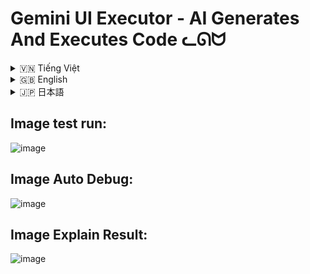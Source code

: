 # Gemini UI Executor - AI Generates And Executes Code ᓚᘏᗢ


<!-- Vietnamese -->
<details>
<summary>🇻🇳 Tiếng Việt</summary>

## Giới thiệu

Gemini UI Executor là một giao diện người dùng (UI) web cho phép bạn tương tác với Google Gemini để:

1.  **Tạo mã nguồn:** Sinh mã (Python, Shell, Batch, PowerShell, v.v.) dựa trên yêu cầu bằng ngôn ngữ tự nhiên của bạn.
2.  **Thực thi mã:** Chạy mã vừa tạo trực tiếp trên máy chủ backend (máy tính của bạn).
3.  **Đánh giá & Gỡ lỗi:** Yêu cầu AI đánh giá độ an toàn/hiệu quả của mã hoặc giúp gỡ lỗi khi mã chạy sai.
4.  **Giải thích:** Yêu cầu AI giải thích một đoạn mã, kết quả thực thi, hoặc thông báo lỗi.

Công cụ này được thiết kế để thử nghiệm khả năng sinh mã của AI và thực thi các tác vụ đơn giản một cách nhanh chóng thông qua giao diện đồ họa.

**Giao diện bao gồm:**

*   **Backend:** Một server Flask (Python) xử lý logic, giao tiếp với API Gemini và thực thi mã.
*   **Frontend:** Một ứng dụng React (Vite) cung cấp giao diện người dùng trong trình duyệt.

**LƯU Ý CỰC KỲ QUAN TRỌNG - ĐỌC KỸ:**

*   ⚠️ **RỦI RO BẢO MẬT:** Công cụ này cho phép AI tạo và **THỰC THI MÃ TRỰC TIẾP TRÊN MÁY TÍNH CỦA BẠN**. Mã do AI tạo ra có thể **KHÔNG AN TOÀN**, chứa lỗi, hoặc thực hiện các hành động không mong muốn, **bao gồm cả việc xóa file, thay đổi cài đặt hệ thống, hoặc cài đặt phần mềm độc hại.**
*   🛑 **SỬ DỤNG VỚI SỰ CẨN TRỌNG TỐI ĐA:** Chỉ thực thi mã nếu bạn **HIỂU RÕ** nó làm gì và chấp nhận hoàn toàn rủi ro. **TUYỆT ĐỐI KHÔNG** chạy các yêu cầu hoặc mã mà bạn không chắc chắn. Luôn sử dụng chức năng "Đánh giá" (Review) trước khi "Thực thi" (Execute).
*   🔑 **BẢO MẬT API KEY:** KHÔNG chia sẻ file `.env` hoặc API Key của bạn cho bất kỳ ai. API Key có thể bị lạm dụng và gây tốn kém chi phí.
*   💰 **CHI PHÍ API:** Việc sử dụng API Google Gemini có thể phát sinh chi phí. Hãy kiểm tra bảng giá của Google Cloud.
*   🚫 **TỪ CHỐI TRÁCH NHIỆM:** Người tạo ra công cụ này **KHÔNG CHỊU TRÁCH NHIỆM** cho bất kỳ thiệt hại, mất mát dữ liệu, hoặc sự cố bảo mật nào xảy ra do việc sử dụng công cụ này. **BẠN CHỊU HOÀN TOÀN TRÁCH NHIỆM KHI SỬ DỤNG.**
*   **MỤC ĐÍCH:** Công cụ này chủ yếu dành cho mục đích thử nghiệm, học tập và thực hiện các tác vụ tự động hóa cá nhân đơn giản, **KHÔNG** dành cho môi trường sản xuất (production) hoặc xử lý các tác vụ quan trọng/nhạy cảm.

## Tính năng

*   **Sinh mã đa nền tảng:** Yêu cầu AI tạo mã cho Windows (.bat, .ps1), Linux/macOS (.sh) hoặc Python (.py), hay các loại file tùy chỉnh khác.
*   **Thực thi trực tiếp:** Chạy mã được tạo trên backend với tùy chọn "Run as Admin/Root" (yêu cầu backend có quyền tương ứng).
*   **Đánh giá mã bởi AI:** Nhận xét về độ an toàn, tính đúng đắn và đề xuất cải tiến cho mã.
*   **Gỡ lỗi thông minh:** Khi mã thực thi lỗi, AI sẽ phân tích lỗi (stderr), output (stdout) và mã nguồn để đề xuất sửa lỗi hoặc các bước khắc phục (bao gồm gợi ý `pip install` cho Python).
*   **Cài đặt Package:** Tự động cài đặt các package Python được AI đề xuất trong quá trình gỡ lỗi.
*   **Giải thích bởi AI:** Yêu cầu giải thích cho mã nguồn, kết quả thực thi, kết quả đánh giá/gỡ lỗi, hoặc thông báo lỗi chung.
*   **Tùy chỉnh Gemini:** Điều chỉnh model, nhiệt độ (temperature), top P, top K, và cài đặt an toàn (safety settings).
*   **Quản lý API Key:** Sử dụng API Key từ file `.env` ở backend hoặc nhập trực tiếp vào UI.
*   **Giao diện trực quan:** Hiển thị cuộc hội thoại dưới dạng các khối tương tác, bao gồm output, error, nút hành động và định dạng mã nguồn.
*   **Quản lý hội thoại:** Thu gọn/mở rộng các lượt hội thoại cũ để dễ theo dõi.

## Điều kiện tiên quyết

Trước khi cài đặt, bạn cần đảm bảo đã cài đặt các phần mềm sau trên máy tính của mình:

1.  **Python 3:** Phiên bản 3.8 trở lên được khuyến nghị. Đảm bảo `python` hoặc `python3` và `pip` đã được thêm vào biến môi trường PATH của hệ thống.
    *   Tải Python: [https://www.python.org/downloads/](https://www.python.org/downloads/)
    *   *Lưu ý khi cài trên Windows:* Đánh dấu vào ô "Add Python to PATH" trong quá trình cài đặt.
2.  **Node.js và npm:** Phiên bản LTS (Long Term Support) được khuyến nghị. `npm` thường đi kèm với Node.js.
    *   Tải Node.js: [https://nodejs.org/](https://nodejs.org/)
3.  **Git:** Để tải mã nguồn từ GitHub.
    *   Tải Git: [https://git-scm.com/downloads](https://git-scm.com/downloads)

## Cài đặt

1.  **Tải mã nguồn:** Mở terminal (Command Prompt, PowerShell, Terminal) và chạy lệnh sau:
    ```bash
    git clone https://github.com/your-username/gemini-ui-executor.git
    cd gemini-ui-executor
    ```
    *(Thay `your-username` bằng tên người dùng GitHub của bạn nếu bạn fork repository).*

2.  **Lấy API Key:**
    *   **Lấy khóa API của Gemini tại:** [https://ai.google.dev/gemini-api/docs/api-key](https://ai.google.dev/gemini-api/docs/api-key)
    *   Bạn có thể cấu hình key này trong file `.env` ở thư mục gốc hoặc nhập trực tiếp vào phần Cài đặt (⚙️) trong giao diện ứng dụng. File `.gitignore` đã được cấu hình để bỏ qua file `.env`. **KHÔNG chia sẻ API Key của bạn.**

3.  **Chạy Script Cài đặt:**
    *   **Trên Linux hoặc macOS:**
        *   Mở terminal, điều hướng đến thư mục `linux-macos`: `cd linux-macos`
        *   Cấp quyền thực thi cho script: `chmod +x setup.sh`
        *   Chạy script cài đặt: `./setup.sh`
    *   **Trên Windows:**
        *   Mở Command Prompt hoặc PowerShell **với quyền Administrator** (Click chuột phải -> Run as administrator).
        *   Điều hướng đến thư mục `windows`: `cd windows`
        *   Chạy script cài đặt: `setup.bat`

    *Script cài đặt sẽ tự động:*
    *   Tạo môi trường ảo Python (`venv`) cho backend.
    *   Kích hoạt môi trường ảo và cài đặt các thư viện Python cần thiết từ `backend/requirements.txt`.
    *   Cài đặt các thư viện Node.js cần thiết cho frontend từ `frontend/package.json` bằng `npm install`.
    *   *Hãy kiên nhẫn, quá trình này có thể mất vài phút.* Theo dõi output trên terminal để phát hiện lỗi (nếu có).

## Chạy ứng dụng

Sau khi cài đặt thành công:

1.  **Chạy Script Khởi động:**
    *   **Trên Linux hoặc macOS:**
        *   Mở terminal, điều hướng đến thư mục `linux-macos`: `cd linux-macos`
        *   Cấp quyền thực thi cho script: `chmod +x run.sh`
        *   Chạy script khởi động: `./run.sh`
    *   **Trên Windows:**
        *   Mở Command Prompt hoặc PowerShell. **Không cần** quyền Administrator cho bước này.
        *   Điều hướng đến thư mục `windows`: `cd windows`
        *   Chạy script khởi động: `run.bat`

    *Script khởi động sẽ tự động mở **HAI** cửa sổ terminal/command prompt mới:*
    *   Một cửa sổ chạy **Backend Server** (Flask trên cổng 5001).
    *   Một cửa sổ chạy **Frontend Dev Server** (Vite trên cổng 5173).

2.  **Truy cập Giao diện Web:** Mở trình duyệt web của bạn và truy cập địa chỉ:
    [http://localhost:5173](http://localhost:5173)

3.  **Để dừng ứng dụng:** Đóng cả hai cửa sổ terminal/command prompt đã được mở bởi script `run`.

## Hướng dẫn sử dụng

1.  **Nhập Yêu cầu:** Gõ yêu cầu của bạn vào ô nhập liệu. Nhấn `Ctrl + Enter` hoặc nút Gửi. Ví dụ prompt:
    *   "tạo file text tên là 'hello.txt' ở Download/ chứa nội dung 'Xin chào thế giới'"
    *   "Ip máy tính của tôi là bao nhiêu?"
    *   "Show pid google"
    *   "Mở youtube"
2.  **Chọn Mục tiêu (trong Sidebar):** Mở Sidebar (biểu tượng bánh răng ⚙️) để chọn:
    *   **Hệ điều hành Mục tiêu:** Nơi mã sẽ được chạy (Windows, Linux, macOS, hoặc Tự động).
    *   **Loại File Thực thi:** Loại file bạn muốn AI tạo (.py, .sh, .bat, .ps1, hoặc nhập tên/đuôi file tùy chỉnh).
3.  **Tạo Mã:** Nhấn nút Gửi. AI sẽ tạo mã và hiển thị trong một khối mới.
4.  **Tương tác với Mã:**
    *   **Sao chép/Tải xuống:** Sử dụng các biểu tượng trên khối mã.
    *   **Đánh giá (Review):** Nhấn nút "Đánh giá" để AI phân tích mã. Kết quả đánh giá sẽ xuất hiện bên dưới.
    *   **Thực thi (Execute):** Nhấn nút "Thực thi". Output (stdout) và Lỗi (stderr) sẽ hiển thị trong một khối mới. *Hãy cực kỳ cẩn thận với chức năng này!*
    *   **Gỡ lỗi (Debug):** Nếu khối "Thực thi" báo lỗi, nút "Gỡ lỗi" sẽ xuất hiện. Nhấn để AI phân tích và đề xuất sửa lỗi.
    *   **Cài đặt Package (Install):** Nếu khối "Gỡ lỗi" đề xuất cài đặt package Python, một nút "Cài đặt" sẽ xuất hiện.
    *   **Áp dụng Mã Sửa lỗi (Apply):** Nếu khối "Gỡ lỗi" cung cấp mã đã sửa, nhấn "Sử dụng Mã Này" để tạo một khối mã mới với phiên bản đã sửa.
    *   **Giải thích (Explain):** Nhấn nút "Giải thích" trên bất kỳ khối nào (mã, kết quả thực thi, đánh giá, gỡ lỗi, lỗi) để yêu cầu AI làm rõ nội dung.
5.  **Cài đặt (Sidebar):**
    *   **Model & Tham số:** Chọn model Gemini, điều chỉnh Temperature, Top P, Top K. Nhấn nút Lưu (💾) để lưu lựa chọn model.
    *   **API Key:** Nhập API Key và nhấn "Sử dụng Key Này" để ghi đè key từ `.env` (nếu có). Nhấn "Sử dụng Key .env" để quay lại dùng key mặc định từ `.env`.
    *   **Cài đặt Khác:** Chọn mức độ lọc an toàn và bật/tắt tùy chọn "Chạy với quyền Admin/Root" (⚠️ Cẩn thận!).

## Cấu trúc thư mục
```
gemini-ui-executor/
├── .env                  # Chứa API Key của bạn 
├── .gitignore            # Các file/thư mục bị Git bỏ qua
├── backend/              # Mã nguồn server Flask Python
│   ├── app.py            # File Flask chính
│   ├── requirements.txt  # Các thư viện Python cần cài
│   └── venv/             # Môi trường ảo Python (được tạo bởi setup)
├── frontend/             # Mã nguồn giao diện React Vite
│   ├── .gitignore        # Gitignore riêng cho frontend
│   ├── index.html        # File HTML gốc
│   ├── package.json      # Thông tin và dependencies của frontend
│   ├── package-lock.json # Khóa phiên bản dependencies
│   ├── vite.config.ts    # Cấu hình Vite
│   ├── tsconfig.json     # Cấu hình TypeScript
│   ├── ... (các file cấu hình khác)
│   ├── public/           # Các tài nguyên tĩnh (icon, ảnh)
│   └── src/              # Mã nguồn React/TypeScript
│       ├── App.tsx       # Component chính
│       ├── main.tsx      # Điểm vào ứng dụng
│       ├── components/   # Các component UI (Sidebar, CenterArea, ...)
│       ├── assets/       # Tài nguyên dùng trong source
│       └── *.css         # Các file CSS
├── linux-macos/          # Script cho Linux và macOS
│   ├── run.sh            # Script để chạy ứng dụng
│   └── setup.sh          # Script để cài đặt dependencies
├── users.txt             # (Có vẻ không được sử dụng)
├── windows/              # Script cho Windows
│   ├── run.bat           # Script để chạy ứng dụng
│   └── setup.bat         # Script để cài đặt dependencies
└── README.md             # File bạn đang đọc
```

</details>

<!-- English -->
<details>
<summary>🇬🇧 English</summary>

## Introduction

Gemini UI Executor is a web-based user interface (UI) that allows you to interact with Google Gemini to:

1.  **Generate Code:** Create code (Python, Shell, Batch, PowerShell, etc.) based on your natural language requests.
2.  **Execute Code:** Run the generated code directly on the backend server (your machine).
3.  **Review & Debug:** Ask the AI to review the code's safety/efficiency or help debug it when execution fails.
4.  **Explain:** Request the AI to explain a piece of code, execution results, or error messages.

This tool is designed for experimenting with AI code generation capabilities and quickly performing simple tasks through a graphical interface.

**The interface consists of:**

*   **Backend:** A Flask (Python) server that handles logic, communicates with the Gemini API, and executes code.
*   **Frontend:** A React (Vite) application that provides the user interface in the browser.

**EXTREMELY IMPORTANT WARNING - READ CAREFULLY:**

*   ⚠️ **SECURITY RISK:** This tool allows AI to generate and **EXECUTE CODE DIRECTLY ON YOUR COMPUTER**. AI-generated code can be **UNSAFE**, contain bugs, or perform unexpected actions, **including deleting files, changing system settings, or installing malicious software.**
*   🛑 **USE WITH EXTREME CAUTION:** Only execute code if you **FULLY UNDERSTAND** what it does and accept all risks. **NEVER** run requests or code you are unsure about. Always use the "Review" function before "Execute".
*   🔑 **API KEY SECURITY:** DO NOT share your `.env` file or API Key with anyone. API Keys can be misused and incur costs.
*   💰 **API COSTS:** Using the Google Gemini API may incur costs. Please check Google Cloud's pricing.
*   🚫 **DISCLAIMER:** The creator of this tool is **NOT RESPONSIBLE** for any damage, data loss, or security incidents resulting from its use. **YOU USE IT ENTIRELY AT YOUR OWN RISK.**
*   **PURPOSE:** This tool is primarily for experimental, educational purposes, and simple personal automation tasks. It is **NOT** intended for production environments or handling critical/sensitive tasks.

## Features

*   **Cross-Platform Code Generation:** Ask the AI to generate code for Windows (.bat, .ps1), Linux/macOS (.sh), Python (.py), or other custom file types.
*   **Direct Execution:** Run generated code on the backend with an optional "Run as Admin/Root" setting (requires the backend to have corresponding permissions).
*   **AI Code Review:** Get feedback on code safety, correctness, and suggestions for improvement.
*   **Intelligent Debugging:** When code execution fails, the AI analyzes the error (stderr), output (stdout), and source code to suggest fixes or troubleshooting steps (including `pip install` suggestions for Python).
*   **Package Installation:** Automatically install Python packages suggested by the AI during debugging.
*   **AI Explanations:** Request explanations for source code, execution results, review/debug outputs, or general error messages.
*   **Gemini Customization:** Adjust the model, temperature, top P, top K, and safety settings.
*   **API Key Management:** Use the API Key from the backend's `.env` file or input one directly in the UI.
*   **Intuitive Interface:** Displays the conversation as interactive blocks, including output, errors, action buttons, and code highlighting.
*   **Conversation Management:** Collapse/expand old conversation rounds for better tracking.

## Prerequisites

Before installing, ensure you have the following software installed on your computer:

1.  **Python 3:** Version 3.8 or higher is recommended. Make sure `python` or `python3` and `pip` are added to your system's PATH environment variable.
    *   Download Python: [https://www.python.org/downloads/](https://www.python.org/downloads/)
    *   *Note for Windows installation:* Check the "Add Python to PATH" box during installation.
2.  **Node.js and npm:** The LTS (Long Term Support) version is recommended. `npm` usually comes bundled with Node.js.
    *   Download Node.js: [https://nodejs.org/](https://nodejs.org/)
3.  **Git:** To clone the source code from GitHub.
    *   Download Git: [https://git-scm.com/downloads](https://git-scm.com/downloads)

## Installation

1.  **Clone the Repository:** Open your terminal (Command Prompt, PowerShell, Terminal) and run the following command:
    ```bash
    git clone https://github.com/your-username/gemini-ui-executor.git
    cd gemini-ui-executor
    ```
    *(Replace `your-username` with your GitHub username if you forked the repository).*

2.  **Get API Key:**
    *   **Get your Gemini API key at:** [https://ai.google.dev/gemini-api/docs/api-key](https://ai.google.dev/gemini-api/docs/api-key)
    *   You can configure this key in the `.env` file in the root directory or enter it directly in the Settings (⚙️) within the application UI. The `.gitignore` file is already configured to ignore the `.env` file. **DO NOT share your API Key.**

3.  **Run the Setup Script:**
    *   **On Linux or macOS:**
        *   Open a terminal, navigate to the `linux-macos` directory: `cd linux-macos`
        *   Make the script executable: `chmod +x setup.sh`
        *   Run the setup script: `./setup.sh`
    *   **On Windows:**
        *   Open Command Prompt or PowerShell **as Administrator** (Right-click -> Run as administrator).
        *   Navigate to the `windows` directory: `cd windows`
        *   Run the setup script: `setup.bat`

    *The setup script will automatically:*
    *   Create a Python virtual environment (`venv`) for the backend.
    *   Activate the virtual environment and install necessary Python libraries from `backend/requirements.txt`.
    *   Install necessary Node.js libraries for the frontend from `frontend/package.json` using `npm install`.
    *   *Be patient, this process might take a few minutes.* Watch the terminal output for any errors.

## Running the Application

After successful installation:

1.  **Run the Run Script:**
    *   **On Linux or macOS:**
        *   Open a terminal, navigate to the `linux-macos` directory: `cd linux-macos`
        *   Make the script executable: `chmod +x run.sh`
        *   Run the start script: `./run.sh`
    *   **On Windows:**
        *   Open Command Prompt or PowerShell. Administrator rights are **not** needed for this step.
        *   Navigate to the `windows` directory: `cd windows`
        *   Run the start script: `run.bat`

    *The run script will automatically open **TWO** new terminal/command prompt windows:*
    *   One window running the **Backend Server** (Flask on port 5001).
    *   One window running the **Frontend Dev Server** (Vite on port 5173).

2.  **Access the Web UI:** Open your web browser and go to:
    [http://localhost:5173](http://localhost:5173)

3.  **To Stop the Application:** Close both terminal/command prompt windows that were opened by the `run` script.

## Usage Guide

1.  **Enter Request:** Type your request into the input box. Press `Ctrl + Enter` or click the Send button. Example prompts:
    *   "create a text file named 'hello.txt' in Downloads/ containing 'Hello world'"
    *   "What is my computer's IP address?"
    *   "Show google pid"
    *   "Open youtube"
2.  **Select Target (in Sidebar):** Open the Sidebar (gear icon ⚙️) to select:
    *   **Target OS:** Where the code should run (Windows, Linux, macOS, or Auto).
    *   **Executable File Type:** The type of file you want the AI to generate (.py, .sh, .bat, .ps1, or enter a custom name/extension).
3.  **Generate Code:** Click Send. The AI will generate code and display it in a new block.
4.  **Interact with Code:**
    *   **Copy/Download:** Use the icons on the code block.
    *   **Review:** Click the "Review" button to have the AI analyze the code. The review will appear below.
    *   **Execute:** Click the "Execute" button. The output (stdout) and errors (stderr) will be shown in a new block. *Be extremely careful with this feature!*
    *   **Debug:** If the "Execute" block shows an error, a "Debug" button will appear. Click it to have the AI analyze and suggest fixes.
    *   **Install Package:** If the "Debug" block suggests installing a Python package, an "Install" button will appear.
    *   **Apply Corrected Code:** If the "Debug" block provides corrected code, click "Use This Code" to create a new code block with the fixed version.
    *   **Explain:** Click the "Explain" button on any block (code, execution result, review, debug, error) to ask the AI for clarification.
5.  **Settings (Sidebar):**
    *   **Model & Parameters:** Choose the Gemini model, adjust Temperature, Top P, Top K. Click the Save icon (💾) to save the model choice.
    *   **API Key:** Enter an API Key and click "Use This Key" to override the key from `.env` (if present). Click "Use .env Key" to revert to the default key from `.env`.
    *   **Other Settings:** Select the safety filtering level and toggle the "Run as Admin/Root" option (⚠️ Caution!).

## Folder Structure
```
gemini-ui-executor/
├── .env                  # Contains your API Key 
├── .gitignore            # Files/folders ignored by Git
├── backend/              # Flask Python server source code
│   ├── app.py            # Main Flask file
│   ├── requirements.txt  # Python dependencies to install
│   └── venv/             # Python virtual environment (created by setup)
├── frontend/             # React Vite UI source code
│   ├── .gitignore        # Frontend-specific gitignore
│   ├── index.html        # Root HTML file
│   ├── package.json      # Frontend info and dependencies
│   ├── package-lock.json # Locks dependency versions
│   ├── vite.config.ts    # Vite configuration
│   ├── tsconfig.json     # TypeScript configuration
│   ├── ... (other config files)
│   ├── public/           # Static assets (icons, images)
│   └── src/              # React/TypeScript source
│       ├── App.tsx       # Main application component
│       ├── main.tsx      # App entry point
│       ├── components/   # UI components (Sidebar, CenterArea, ...)
│       ├── assets/       # Assets used in source
│       └── *.css         # CSS files
├── linux-macos/          # Scripts for Linux and macOS
│   ├── run.sh            # Script to run the application
│   └── setup.sh          # Script to install dependencies
├── users.txt             # (Appears unused)
├── windows/              # Scripts for Windows
│   ├── run.bat           # Script to run the application
│   └── setup.bat         # Script to install dependencies
└── README.md             # This file
```

</details>

<!-- Japanese -->
<details>
<summary>🇯🇵 日本語</summary>

## Gemini UI Executor - UIインターフェース - AIコード生成＆実行 ᓚᘏᗢ

## 概要

Gemini UI Executorは、Google Geminiと対話するためのWebベースのユーザーインターフェース（UI）です。以下のことが可能です。

1.  **コード生成:** 自然言語によるリクエストに基づいてコード（Python、Shell、Batch、PowerShellなど）を生成します。
2.  **コード実行:** 生成されたコードをバックエンドサーバー（あなたのマシン）で直接実行します。
3.  **レビュー＆デバッグ:** AIにコードの安全性/効率性をレビューさせたり、実行に失敗した場合のデバッグを依頼したりします。
4.  **説明:** コードの一部、実行結果、エラーメッセージについてAIに説明を求めます。

このツールは、AIのコード生成能力を実験し、グラフィカルインターフェースを通じて簡単なタスクを迅速に実行するために設計されています。

**インターフェースの構成:**

*   **バックエンド:** ロジック処理、Gemini APIとの通信、コード実行を行うFlask（Python）サーバー。
*   **フロントエンド:** ブラウザでユーザーインターフェースを提供するReact（Vite）アプリケーション。

**非常に重要な警告 - よくお読みください:**

*   ⚠️ **セキュリティリスク:** このツールはAIにコードを生成させ、**あなたのコンピュータ上で直接実行する**ことを可能にします。AIが生成したコードは**安全でない可能性**があり、バグを含んでいたり、**ファイルの削除、システム設定の変更、悪意のあるソフトウェアのインストール**など、予期しない動作を引き起こす可能性があります。
*   🛑 **細心の注意を払って使用:** コードが何をするかを**完全に理解**し、すべてのリスクを受け入れる場合にのみコードを実行してください。不確かなリクエストやコードは**絶対に実行しないでください**。常に「実行」(Execute)の前に「レビュー」(Review)機能を使用してください。
*   🔑 **APIキーのセキュリティ:** `.env`ファイルやAPIキーを誰とも共有しないでください。APIキーが悪用され、費用が発生する可能性があります。
*   💰 **APIコスト:** Google Gemini APIの使用には費用が発生する場合があります。Google Cloudの料金表を確認してください。
*   🚫 **免責事項:** このツールの作成者は、このツールの使用によって生じたいかなる損害、データ損失、セキュリティインシデントについても**責任を負いません**。**使用は完全に自己責任**です。
*   **目的:** このツールは主に実験、学習、簡単な個人的な自動化タスクを目的としています。本番環境や重要/機密性の高いタスクの処理には**意図されていません**。

## 機能

*   **クロスプラットフォームコード生成:** Windows（.bat、.ps1）、Linux/macOS（.sh）、Python（.py）、またはその他のカスタムファイルタイプ用のコードをAIに生成させます。
*   **直接実行:** バックエンドで生成されたコードを「管理者/ルートとして実行」オプション付きで実行します（バックエンドに対応する権限が必要です）。
*   **AIコードレビュー:** コードの安全性、正確性に関するフィードバック、改善提案を取得します。
*   **インテリジェントデバッグ:** コード実行が失敗した場合、AIはエラー（stderr）、出力（stdout）、ソースコードを分析して、修正またはトラブルシューティング手順（Pythonの場合は`pip install`の提案を含む）を提案します。
*   **パッケージインストール:** デバッグ中にAIによって提案されたPythonパッケージを自動的にインストールします。
*   **AIによる説明:** ソースコード、実行結果、レビュー/デバッグ出力、または一般的なエラーメッセージの説明をリクエストします。
*   **Geminiのカスタマイズ:** モデル、temperature、top P、top K、および安全性設定を調整します。
*   **APIキー管理:** バックエンドの`.env`ファイルからAPIキーを使用するか、UIで直接入力します。
*   **直感的なインターフェース:** 出力、エラー、アクションボタン、コードハイライトを含む対話型ブロックとして会話を表示します。
*   **会話管理:** 古い会話ラウンドを折りたたんだり展開したりして、追跡を容易にします。

## 前提条件

インストールする前に、お使いのコンピュータに以下のソフトウェアがインストールされていることを確認してください。

1.  **Python 3:** バージョン3.8以上を推奨します。`python`または`python3`および`pip`がシステムのPATH環境変数に追加されていることを確認してください。
    *   Pythonのダウンロード: [https://www.python.org/downloads/](https://www.python.org/downloads/)
    *   *Windowsインストール時の注意:* インストール中に「Add Python to PATH」チェックボックスをオンにしてください。
2.  **Node.jsとnpm:** LTS（長期サポート）バージョンを推奨します。`npm`は通常Node.jsにバンドルされています。
    *   Node.jsのダウンロード: [https://nodejs.org/](https://nodejs.org/)
3.  **Git:** GitHubからソースコードをクローンするために必要です。
    *   Gitのダウンロード: [https://git-scm.com/downloads](https://git-scm.com/downloads)

## インストール

1.  **リポジトリのクローン:** ターミナル（コマンドプロンプト、PowerShell、ターミナル）を開き、以下のコマンドを実行します。
    ```bash
    git clone https://github.com/your-username/gemini-ui-executor.git
    cd gemini-ui-executor
    ```
    *(リポジトリをフォークした場合は、`your-username`をあなたのGitHubユーザー名に置き換えてください)*

2.  **APIキーの取得:**
    *   **Gemini APIキーをここで取得:** [https://ai.google.dev/gemini-api/docs/api-key](https://ai.google.dev/gemini-api/docs/api-key)
    *   このキーは、ルートディレクトリの`.env`ファイルで設定するか、アプリケーションUIの設定（⚙️）で直接入力できます。`.gitignore`ファイルは`.env`ファイルを無視するように設定済みです。**APIキーを共有しないでください。**

3.  **セットアップスクリプトの実行:**
    *   **LinuxまたはmacOSの場合:**
        *   ターミナルを開き、`linux-macos` ディレクトリに移動します: `cd linux-macos`
        *   スクリプトに実行権限を付与します: `chmod +x setup.sh`
        *   セットアップスクリプトを実行します: `./setup.sh`
    *   **Windowsの場合:**
        *   コマンドプロンプトまたはPowerShellを**管理者として**開きます（右クリック -> 管理者として実行）。
        *   `windows` ディレクトリに移動します: `cd windows`
        *   セットアップスクリプトを実行します: `setup.bat`

    *セットアップスクリプトは自動的に以下を実行します:*
    *   バックエンド用のPython仮想環境（`venv`）を作成します。
    *   仮想環境をアクティベートし、`backend/requirements.txt` から必要なPythonライブラリをインストールします。
    *   `npm install` を使用して、`frontend/package.json` からフロントエンドに必要なNode.jsライブラリをインストールします。
    *   *しばらくお待ちください。このプロセスには数分かかる場合があります。* エラーが発生した場合は、ターミナルの出力を確認してください。

## アプリケーションの実行

インストールが成功した後:

1.  **実行スクリプトの実行:**
    *   **LinuxまたはmacOSの場合:**
        *   ターミナルを開き、`linux-macos` ディレクトリに移動します: `cd linux-macos`
        *   スクリプトに実行権限を付与します: `chmod +x run.sh`
        *   開始スクリプトを実行します: `./run.sh`
    *   **Windowsの場合:**
        *   コマンドプロンプトまたはPowerShellを開きます。このステップでは管理者権限は**不要**です。
        *   `windows` ディレクトリに移動します: `cd windows`
        *   開始スクリプトを実行します: `run.bat`

    *実行スクリプトは自動的に**2つ**の新しいターミナル/コマンドプロンプトウィンドウを開きます:*
    *   **バックエンドサーバー**（ポート5001でFlask）を実行するウィンドウ。
    *   **フロントエンド開発サーバー**（ポート5173でVite）を実行するウィンドウ。

2.  **Web UIへのアクセス:** Webブラウザを開き、以下のアドレスにアクセスします:
    [http://localhost:5173](http://localhost:5173)

3.  **アプリケーションの停止:** `run` スクリプトによって開かれた両方のターミナル/コマンドプロンプトウィンドウを閉じます。

## 使用ガイド

1.  **リクエスト入力:** 入力ボックスにリクエストを入力します。`Ctrl + Enter` を押すか、送信ボタンをクリックします。プロンプト例:
    *   「Download/フォルダに 'hello.txt' という名前のテキストファイルを作成し、内容は 'こんにちは世界' にしてください」
    *   「私のコンピュータのIPアドレスは何ですか？」
    *   「googleのpidを表示」
    *   「youtubeを開く」
2.  **ターゲット選択（サイドバー内）:** サイドバー（歯車アイコン ⚙️）を開いて以下を選択します:
    *   **ターゲットOS:** コードを実行する場所（Windows、Linux、macOS、または自動）。
    *   **実行ファイルタイプ:** AIに生成させたいファイルの種類（.py、.sh、.bat、.ps1、またはカスタム名/拡張子を入力）。
3.  **コード生成:** 送信ボタンをクリックします。AIがコードを生成し、新しいブロックに表示します。
4.  **コードとの対話:**
    *   **コピー/ダウンロード:** コードブロック上のアイコンを使用します。
    *   **レビュー:** 「レビュー」ボタンをクリックしてAIにコードを分析させます。レビュー結果が下に表示されます。
    *   **実行:** 「実行」ボタンをクリックします。出力（stdout）とエラー（stderr）が新しいブロックに表示されます。 *この機能には細心の注意を払ってください！*
    *   **デバッグ:** 「実行」ブロックでエラーが表示された場合、「デバッグ」ボタンが表示されます。クリックするとAIが分析し、修正を提案します。
    *   **パッケージインストール:** 「デバッグ」ブロックがPythonパッケージのインストールを提案した場合、「インストール」ボタンが表示されます。
    *   **修正コード適用:** 「デバッグ」ブロックが修正済みコードを提供した場合、「このコードを使用」をクリックして修正版で新しいコードブロックを作成します。
    *   **説明:** 任意のブロック（コード、実行結果、レビュー、デバッグ、エラー）の「説明」ボタンをクリックして、AIに内容の明確化を依頼します。
5.  **設定（サイドバー）:**
    *   **モデル＆パラメータ:** Geminiモデルを選択し、Temperature、Top P、Top Kを調整します。保存アイコン（💾）をクリックしてモデルの選択を保存します。
    *   **APIキー:** APIキーを入力し、「このキーを使用」をクリックして`.env`（存在する場合）のキーを上書きします。「.envキーを使用」をクリックして`.env`のデフォルトキーに戻します。
    *   **その他の設定:** 安全性フィルタリングレベルを選択し、「管理者/ルートとして実行」オプションを切り替えます（⚠️注意！）。

## フォルダ構造
```
gemini-ui-executor/
├── .env                  # APIキーを格納
├── .gitignore            # Gitで無視されるファイル/フォルダ
├── backend/              # Flask Pythonサーバーのソースコード
│   ├── app.py            # メインFlaskファイル
│   ├── requirements.txt  # インストールするPython依存関係
│   └── venv/             # Python仮想環境（セットアップで作成）
├── frontend/             # React Vite UIのソースコード
│   ├── .gitignore        # フロントエンド固有のgitignore
│   ├── index.html        # ルートHTMLファイル
│   ├── package.json      # フロントエンド情報と依存関係
│   ├── package-lock.json # 依存関係のバージョンをロック
│   ├── vite.config.ts    # Vite設定
│   ├── tsconfig.json     # TypeScript設定
│   ├── ... (その他の設定ファイル)
│   ├── public/           # 静的アセット（アイコン、画像）
│   └── src/              # React/TypeScriptソース
│       ├── App.tsx       # メインアプリケーションコンポーネント
│       ├── main.tsx      # アプリのエントリーポイント
│       ├── components/   # UIコンポーネント（Sidebar, CenterArea, ...）
│       ├── assets/       # ソースで使用されるアセット
│       └── *.css         # CSSファイル
├── linux-macos/          # LinuxおよびmacOS用スクリプト
│   ├── run.sh            # アプリケーション実行用スクリプト
│   └── setup.sh          # 依存関係インストール用スクリプト
├── users.txt             # (未使用のようです)
├── windows/              # Windows用スクリプト
│   ├── run.bat           # アプリケーション実行用スクリプト
│   └── setup.bat         # 依存関係インストール用スクリプト
└── README.md             # このファイル
```

</details>

## Image test run: 

![image](https://github.com/user-attachments/assets/c025d77e-0913-46a9-a5f7-cd6d5e739262)

## Image Auto Debug:

![image](https://github.com/user-attachments/assets/a9321d6d-1969-4a4c-829f-917c58a4b1f1)


## Image Explain Result:

![image](https://github.com/user-attachments/assets/a9b380ef-7ddb-42d1-9eff-bd5348f648b7)

